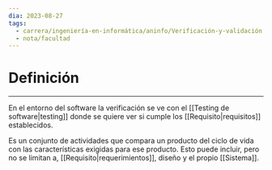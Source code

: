 ```yaml
---
dia: 2023-08-27
tags:
  - carrera/ingeniería-en-informática/aninfo/Verificación-y-validación
  - nota/facultad
---
```

# Definición
---
En el entorno del software la verificación se ve con el [[Testing de software|testing]] donde se quiere ver si cumple los [[Requisito|requisitos]] establecidos.

Es un conjunto de actividades que compara un producto del ciclo de vida con las características exigidas para ese producto. Esto puede incluir, pero no se limitan a, [[Requisito|requerimientos]], diseño y el propio [[Sistema]]. 